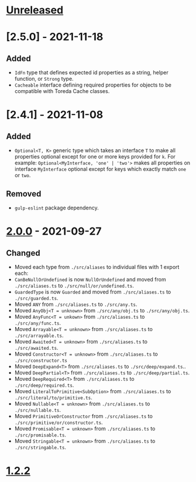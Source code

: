 
# [Unreleased]

# [2.5.0] - 2021-11-18
## Added
* `IdFn` type that defines expected id properties as a string, helper function, or `Strong` type.
* `Cacheable` interface defining required properties for objects to be compatible with Toreda Cache classes.

# [2.4.1] - 2021-11-08

## Added
* `Optional<T, K>` generic type which takes an interface `T` to make all properties optional except for one or more keys provided for `k`. For example: `Optional<MyInterface, 'one' | 'two'>` makes all properties on interface `MyInterface` optional except for keys which exactly match `one` or `two`.

## Removed
* `gulp-eslint` package dependency.

# [2.0.0] - 2021-09-27

## Changed

* Moved each type from `./src/aliases` to individual files with 1 export each:
* `CanBeNullOrUndefined` is now `NullOrUndefined` and moved from `./src/aliases.ts` to `./src/null/or/undefined.ts`.
* `GuardedType` is now `Guarded` and moved from `./src/aliases.ts` to `./src/guarded.ts`.
* Moved `ANY` from `./src/aliases.ts` to `./src/any.ts`.
* Moved `AnyObj<T = unknown>` from `./src/any/obj.ts` to `./src/any/obj.ts`.
* Moved `AnyFunc<T = unkown>` from `./src/aliases.ts` to `./src/any/func.ts`.
* Moved `Arrayable<T = unknown>` from `./src/aliases.ts` to `./src/arrayable.ts`.
* Moved `Awaited<T = unknown>` from `./src/aliases.ts` to `./src/awaited.ts`.
* Moved `Constructor<T = unknown>` from `./src/aliases.ts` to `./src/constructor.ts`
* Moved `DeepExpand<T>` from `./src/aliases.ts` to `./src/deep/expand.ts`..
* Moved `DeepPartial<T>` from `./src/aliases.ts` to `./src/deep/partial.ts`.
* Moved `DeepRequired<T>` from `./src/aliases.ts` to `./src/deep/required.ts`.
* Moved `LiteralToPrimitive<SubOption>` from `./src/aliases.ts` to `./src/literal/to/primitive.ts`.
* Moved `Nullable<T = unknown>` from `./src/aliases.ts` to `./src/nullable.ts`.
* Moved `PrimitiveOrConstructor` from `./src/aliases.ts` to `./src/primitive/or/constructor.ts`.
* Moved `Promisable<T = unknown>` from `./src/aliases.ts` to `./src/promisable.ts`.
* Moved `Stringable<T = unknown>` from `./src/aliases.ts` to `./src/stringable.ts`.

# [1.2.2]

[Unreleased]: https://github.com/toreda/types/releases/compare/v1.2.2...HEAD
[2.4.0]: https://github.com/toreda/types/releases/compare/v2.0.0...v2.4.0
[2.0.0]: https://github.com/toreda/types/releases/compare/v1.2.2...v2.0.0
[1.2.2]: https://github.com/toreda/types/releases/compare/v0.0.0...v1.2.2
[0.0.0]: https://github.com/toreda/types/releases
